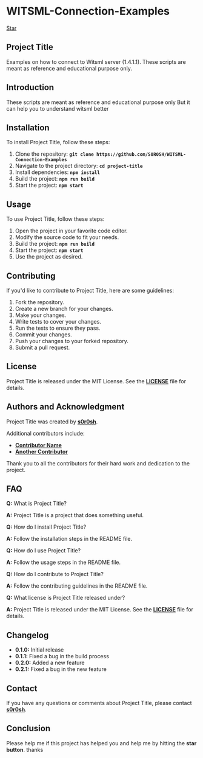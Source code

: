 # **WITSML-Connection-Examples**
<!-- Place this tag in your head or just before your close body tag. -->
<script async defer src="https://buttons.github.io/buttons.js"></script>
<!-- Place this tag where you want the button to render. -->
<a class="github-button" href="https://github.com/s0r0sh/WITSML-Connection-Examples" data-color-scheme="no-preference: light; light: light; dark: dark;" data-icon="octicon-star" data-size="large" aria-label="Star s0r0sh/WITSML-Connection-Examples on GitHub">Star</a>

## **Project Title**

Examples on how to connect to Witsml server (1.4.1.1). These scripts are meant as reference and educational purpose only.


## **Introduction**

These scripts are meant as reference and educational purpose only But it can help you to understand witsml better


## **Installation**

To install Project Title, follow these steps:

1. Clone the repository: **`git clone https://github.com/S0R0SH/WITSML-Connection-Examples`**
2. Navigate to the project directory: **`cd project-title`**
3. Install dependencies: **`npm install`**
4. Build the project: **`npm run build`**
5. Start the project: **`npm start`**

## **Usage**

To use Project Title, follow these steps:

1. Open the project in your favorite code editor.
2. Modify the source code to fit your needs.
3. Build the project: **`npm run build`**
4. Start the project: **`npm start`**
5. Use the project as desired.

## **Contributing**

If you'd like to contribute to Project Title, here are some guidelines:

1. Fork the repository.
2. Create a new branch for your changes.
3. Make your changes.
4. Write tests to cover your changes.
5. Run the tests to ensure they pass.
6. Commit your changes.
7. Push your changes to your forked repository.
8. Submit a pull request.

## **License**

Project Title is released under the MIT License. See the **[LICENSE](https://www.blackbox.ai/share/LICENSE)** file for details.

## **Authors and Acknowledgment**

Project Title was created by **[s0r0sh](https://github.com/S0R0SH)**.

Additional contributors include:

- **[Contributor Name](https://github.com/#)**
- **[Another Contributor](https://github.com/#)**

Thank you to all the contributors for their hard work and dedication to the project.


## **FAQ**

**Q:** What is Project Title?

**A:** Project Title is a project that does something useful.

**Q:** How do I install Project Title?

**A:** Follow the installation steps in the README file.

**Q:** How do I use Project Title?

**A:** Follow the usage steps in the README file.

**Q:** How do I contribute to Project Title?

**A:** Follow the contributing guidelines in the README file.

**Q:** What license is Project Title released under?

**A:** Project Title is released under the MIT License. See the **[LICENSE](https://www.blackbox.ai/share/LICENSE)** file for details.

## **Changelog**

- **0.1.0:** Initial release
- **0.1.1:** Fixed a bug in the build process
- **0.2.0:** Added a new feature
- **0.2.1:** Fixed a bug in the new feature

## **Contact**

If you have any questions or comments about Project Title, please contact **[s0r0sh](https://github.com/S0R0SH)**.

## **Conclusion**

Please help me if this project has helped you and help me by hitting the **star button**. thanks
